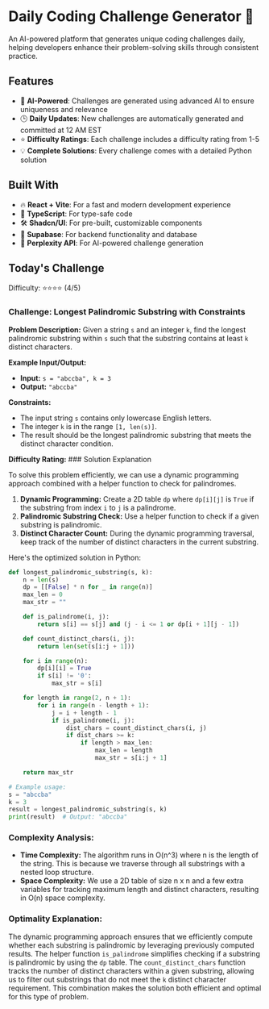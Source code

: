 # Daily Coding Challenge Generator 🚀

An AI-powered platform that generates unique coding challenges daily, helping developers enhance their problem-solving skills through consistent practice.

## Features

- 🤖 **AI-Powered**: Challenges are generated using advanced AI to ensure uniqueness and relevance
- 🕒 **Daily Updates**: New challenges are automatically generated and committed at 12 AM EST
- ⭐ **Difficulty Ratings**: Each challenge includes a difficulty rating from 1-5
- 💡 **Complete Solutions**: Every challenge comes with a detailed Python solution

## Built With

- 🔥 **React + Vite**: For a fast and modern development experience
- 🔷 **TypeScript**: For type-safe code
- 🛠️ **Shadcn/UI**: For pre-built, customizable components
- 🔌 **Supabase**: For backend functionality and database
- 🤖 **Perplexity API**: For AI-powered challenge generation

## Today's Challenge

Difficulty: ⭐⭐⭐⭐ (4/5)

### Challenge: Longest Palindromic Substring with Constraints

**Problem Description:**
Given a string `s` and an integer `k`, find the longest palindromic substring within `s` such that the substring contains at least `k` distinct characters.

**Example Input/Output:**
- **Input:** `s = "abccba", k = 3`
- **Output:** `"abccba"`

**Constraints:**
- The input string `s` contains only lowercase English letters.
- The integer `k` is in the range `[1, len(s)]`.
- The result should be the longest palindromic substring that meets the distinct character condition.

**Difficulty Rating:** ### Solution Explanation

To solve this problem efficiently, we can use a dynamic programming approach combined with a helper function to check for palindromes.

1. **Dynamic Programming:** Create a 2D table `dp` where `dp[i][j]` is `True` if the substring from index `i` to `j` is a palindrome.
2. **Palindromic Substring Check:** Use a helper function to check if a given substring is palindromic.
3. **Distinct Character Count:** During the dynamic programming traversal, keep track of the number of distinct characters in the current substring.

Here's the optimized solution in Python:

```python
def longest_palindromic_substring(s, k):
    n = len(s)
    dp = [[False] * n for _ in range(n)]
    max_len = 0
    max_str = ""

    def is_palindrome(i, j):
        return s[i] == s[j] and (j - i <= 1 or dp[i + 1][j - 1])

    def count_distinct_chars(i, j):
        return len(set(s[i:j + 1]))

    for i in range(n):
        dp[i][i] = True
        if s[i] != '0':
            max_str = s[i]

    for length in range(2, n + 1):
        for i in range(n - length + 1):
            j = i + length - 1
            if is_palindrome(i, j):
                dist_chars = count_distinct_chars(i, j)
                if dist_chars >= k:
                    if length > max_len:
                        max_len = length
                        max_str = s[i:j + 1]

    return max_str

# Example usage:
s = "abccba"
k = 3
result = longest_palindromic_substring(s, k)
print(result)  # Output: "abccba"
```

### Complexity Analysis:
- **Time Complexity:** The algorithm runs in O(n^3) where n is the length of the string. This is because we traverse through all substrings with a nested loop structure.
- **Space Complexity:** We use a 2D table of size n x n and a few extra variables for tracking maximum length and distinct characters, resulting in O(n) space complexity.

### Optimality Explanation:
The dynamic programming approach ensures that we efficiently compute whether each substring is palindromic by leveraging previously computed results. The helper function `is_palindrome` simplifies checking if a substring is palindromic by using the `dp` table. The `count_distinct_chars` function tracks the number of distinct characters within a given substring, allowing us to filter out substrings that do not meet the `k` distinct character requirement. This combination makes the solution both efficient and optimal for this type of problem.